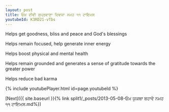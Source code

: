 ```yaml
---
layout: post
title: ਓਮ ਦੀਵੀ ਸੁਪ੍ਰਵਾਣਾ ਦਿਵਯਾ ਨਮਹ ੧੧ ਟਾਇਮਸ
youtubeId: K3RD21-vTbs
---
```

 
 
Helps get goodness, bliss and peace and God's blessings
 
Helps remain focused, help generate inner energy 
 
Helps boost physical and mental health 
 
Helps remain grounded and generates a sense of gratitude towards the greater power 
 
Helps reduce bad karma
 
 
 
 


{% include youtubePlayer.html id=page.youtubeId %}
 
[Next]({{ site.baseurl }}{% link  split1/_posts/2013-05-08-ਓਮ ਯੁਕਥਾ ਬਹਾਵੇ ਨਮਹ ੧੧ ਟਾਇਮਸ.md%})
 
